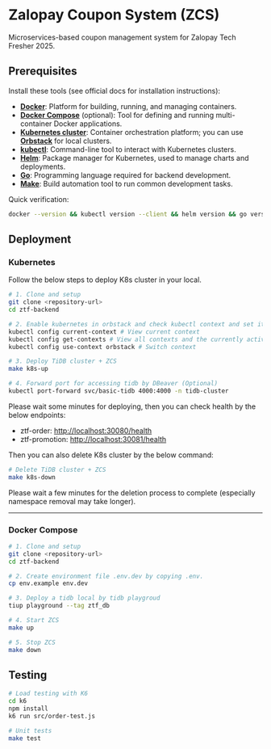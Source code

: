 # Zalopay Coupon System (ZCS)

Microservices-based coupon management system for Zalopay Tech Fresher 2025.

## Prerequisites

Install these tools (see official docs for installation instructions):

- **[Docker](https://docs.docker.com/get-docker/)**: Platform for building, running, and managing containers.
- **[Docker Compose](https://docs.docker.com/compose/install/)** (optional): Tool for defining and running multi-container Docker applications.
- **[Kubernetes cluster](https://kubernetes.io/)**: Container orchestration platform; you can use **[Orbstack](https://orbstack.dev/docs/kubernetes)** for local clusters.
- **[kubectl](https://kubernetes.io/docs/tasks/tools/)**: Command-line tool to interact with Kubernetes clusters.
- **[Helm](https://helm.sh/docs/intro/install/)**: Package manager for Kubernetes, used to manage charts and deployments.
- **[Go](https://go.dev/doc/install)**: Programming language required for backend development.
- **[Make](https://www.gnu.org/software/make/)**: Build automation tool to run common development tasks.

Quick verification:

```bash
docker --version && kubectl version --client && helm version && go version && make -v
```

## Deployment

### Kubernetes

Follow the below steps to deploy K8s cluster in your local.

```bash
# 1. Clone and setup
git clone <repository-url>
cd ztf-backend

# 2. Enable kubernetes in orbstack and check kubectl context and set it to orbstack (if needed)
kubectl config current-context # View current context
kubectl config get-contexts # View all contexts and the currently active one
kubectl config use-context orbstack # Switch context

# 3. Deploy TiDB cluster + ZCS 
make k8s-up

# 4. Forward port for accessing tidb by DBeaver (Optional)
kubectl port-forward svc/basic-tidb 4000:4000 -n tidb-cluster
```

Please wait some minutes for deploying, then you can check health by the below endpoints:

- ztf-order: <http://localhost:30080/health>
- ztf-promotion: <http://localhost:30081/health>

Then you can also delete K8s cluster by the below command:

```bash
# Delete TiDB cluster + ZCS
make k8s-down
```

Please wait a few minutes for the deletion process to complete (especially namespace removal may take longer).

---

### Docker Compose

```bash
# 1. Clone and setup
git clone <repository-url>
cd ztf-backend

# 2. Create environment file .env.dev by copying .env.
cp env.example env.dev

# 3. Deploy a tidb local by tidb playgroud
tiup playground --tag ztf_db

# 4. Start ZCS
make up

# 5. Stop ZCS
make down
```

## Testing

```bash
# Load testing with K6
cd k6
npm install
k6 run src/order-test.js

# Unit tests
make test
```

